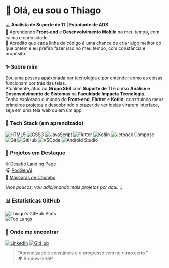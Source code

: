 # 👋 Olá, eu sou o Thiago  

💻 **Analista de Suporte de TI** | **Estudante de ADS**  
🎯 Aprendendo **Front-end** e **Desenvolvimento Mobile** no meu tempo, com calma e curiosidade.  
🌱 Acredito que cada linha de código é uma chance de criar algo melhor do que ontem e eu prefiro fazer isso no meu tempo, com constância e propósito.  

### ✨ Sobre mim  
Sou uma pessoa apaixonada por tecnologia e por entender como as coisas funcionam por trás das telas.  
Atualmente, atuo no **Grupo SEB** com **Suporte de TI** e curso **Análise e Desenvolvimento de Sistemas** na **Faculdade Impacta Tecnologia**.  
Tenho explorado o mundo do **Front-end**, **Flutter** e **Kotlin**, construindo meus primeiros projetos e descobrindo o prazer de ver ideias virarem interface, seja em uma tela web ou em um app.  

### 🧰 Tech Stack (em aprendizado)  
![HTML5](https://img.shields.io/badge/-HTML5-E34F26?style=for-the-badge&logo=html5&logoColor=white)
![CSS3](https://img.shields.io/badge/-CSS3-1572B6?style=for-the-badge&logo=css3)
![JavaScript](https://img.shields.io/badge/-JavaScript-F7DF1E?style=for-the-badge&logo=javascript&logoColor=000)
![Flutter](https://img.shields.io/badge/-Flutter-02569B?style=for-the-badge&logo=flutter)
![Kotlin](https://img.shields.io/badge/-Kotlin-7F52FF?style=for-the-badge&logo=kotlin&logoColor=white)
![Jetpack Compose](https://img.shields.io/badge/-Jetpack%20Compose-4285F4?style=for-the-badge&logo=jetpackcompose&logoColor=white)
![Git](https://img.shields.io/badge/-Git-F05032?style=for-the-badge&logo=git&logoColor=white)
![GitHub](https://img.shields.io/badge/-GitHub-181717?style=for-the-badge&logo=github)
![VSCode](https://img.shields.io/badge/-VSCode-007ACC?style=for-the-badge&logo=visualstudiocode)
![Android Studio](https://img.shields.io/badge/-Android%20Studio-3DDC84?style=for-the-badge&logo=androidstudio&logoColor=white)

### 🧩 Projetos em Destaque  
🌐 [Desafio Landing Page](https://github.com/thiago-pereira79/desafio-landing-page)  
🎧 [PodGenAI](https://github.com/thiago-pereira79/PodGenAI)  
📄 [Máscaras de Chumbo](https://github.com/thiago-pereira79/mascaras-de-chumbo)  

*(Aos poucos, vou adicionando mais projetos por aqui...)*  

### 📊 Estatísticas GitHub  
![Thiago's GitHub Stats](https://github-readme-stats.vercel.app/api?username=thiago-pereira79&show_icons=true&theme=tokyonight)  
![Top Langs](https://github-readme-stats.vercel.app/api/top-langs/?username=thiago-pereira79&layout=compact&theme=tokyonight)

### 💼 Onde me encontrar  
[![LinkedIn](https://img.shields.io/badge/LinkedIn-0A66C2?style=for-the-badge&logo=linkedin&logoColor=white)](https://www.linkedin.com/in/thiago-pereira79/) 
[![GitHub](https://img.shields.io/badge/GitHub-181717?style=for-the-badge&logo=github&logoColor=white)](https://github.com/thiago-pereira79)

> “Aprendizado é constância e o progresso vem no ritmo certo.”  
> 🌍 Brodowski/SP  

